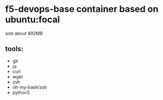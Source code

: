 # f5-devops-base container based on ubuntu:focal

size about 492MB

## tools:

- git
- jq
- curl
- wget
- zsh
- oh-my-bash/zsh
- python3
